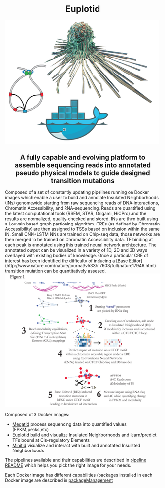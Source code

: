 
<h1><center>Euplotid</center></h1>
<img src="src/graphical_abstract.png" style="width: 500px;">
<h2><center> A fully capable and evolving platform to assemble sequencing reads into annotated pseudo physical models to guide designed transition mutations</center></h2>
Composed of a set of constantly updating pipelines running on Docker images which enable a user to build and annotate Insulated Neighborhoods (INs) genomewide starting from raw sequencing reads of DNA-interactions, Chromatin Accessibility, and RNA-sequencing. Reads are quantified using the latest computational tools (RSEM, STAR, Origami, HiCPro) and the results are normalized, quality-checked and stored. INs are then built using a Louvain based graph partioning algorithm. CREs (as defined by Chromatin Accessibility) are then assigned to TSSs based on inclusion within the same IN. Small CNN+LSTM NNs are trained on Chip-seq data, those networks are then merged to be trained on Chromatin Accessibility data. TF binding at each peak is annotated using this trained neural network architecture. The annotated output can be visualized in a variety of 1D, 2D and 3D ways overlayed with existing bodies of knowledge. Once a particular CRE of interest has been identified the difficulty of inducing a [Base Editor](http://www.nature.com/nature/journal/v533/n7603/full/nature17946.html) transition mutation can be quantitatively assesed. 
<img src="src/fig1_overview.png" style="width: 5=800px;">

Composed of 3 Docker images:
* [Megatid](http://localhost:8891) process sequencing data into quantified values (FPKM,peaks,etc)
* [Euplotid](http://localhost:8890) build and visualize Insulated Neighborhoods and learn/predict TFs bound at Cis-regulatory Elements
* [Minitid](http://localhost:8892) visualize and interact with built and annotated Insulated Neighborhoods

The pipelines available and their capabilities are described in [pipeline README](pipelines/README.md) which helps you pick the right image for your needs. 

Each Docker image has different capabilities (packages installed in each Docker image are described in [packageManagement](pipelines/packageManagement.ipynb) 
